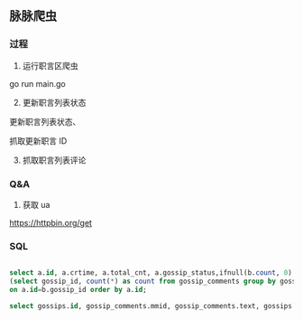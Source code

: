 ## 脉脉爬虫

### 过程

1. 运行职言区爬虫

go run main.go


2. 更新职言列表状态

更新职言列表状态、

抓取更新职言 ID

3. 抓取职言列表评论


### Q&A

1. 获取 ua

https://httpbin.org/get



### SQL

```sql

select a.id, a.crtime, a.total_cnt, a.gossip_status,ifnull(b.count, 0) from gossips a left join 
(select gossip_id, count(*) as count from gossip_comments group by gossip_id) b
on a.id=b.gossip_id order by a.id;

select gossips.id, gossip_comments.mmid, gossip_comments.text, gossips.crtime from gossip_comments left join gossips on gossips.id = gossip_comments.gossip_id order by mmid, gossips.crtime;

```